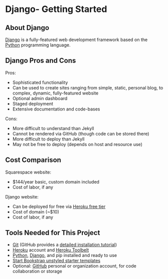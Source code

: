 # Django- Getting Started

## About Django

[Django](https://www.djangoproject.com) is a fully-featured web development framework based on the [Python](https://www.python.org) programming language. 

## Django Pros and Cons

Pros:
* Sophisticated functionality
* Can be used to create sites ranging from simple, static, personal blog, to complex, dynamic, fully-featured website
* Optional admin dashboard
* Staged deployment
* Extensive documentation and code-bases

Cons:
* More difficult to understand than Jekyll
* Cannot be rendered via GitHub (though code can be stored there)
* More difficult to deploy than Jekyll
* May not be free to deploy (depends on host and resource use)

## Cost Comparison

Squarespace website:
* $144/year basic, custom domain included
* Cost of labor, if any

Django website:
* Can be deployed for free via [Heroku free tier](https://www.heroku.com/pricing)
* Cost of domain (~$10)
* Cost of labor, if any

## Tools Needed for This Project

* [Git](https://git-scm.com) (GitHub provides a [detailed installation tutorial](https://help.github.com/articles/set-up-git))
* [Heroku](www.heroku.com) account and [Heroku Toolbelt](https://devcenter.heroku.com/articles/heroku-cli)
* [Python](https://www.python.org), [Django](https://www.djangoproject.com), and pip installed and ready to use
* [Start Bookstrap unstyled starter templates](http://startbootstrap.com/template-categories/unstyled)
* Optional: [GitHub](https://github.com) personal or organization account, for code collaboration or storage

